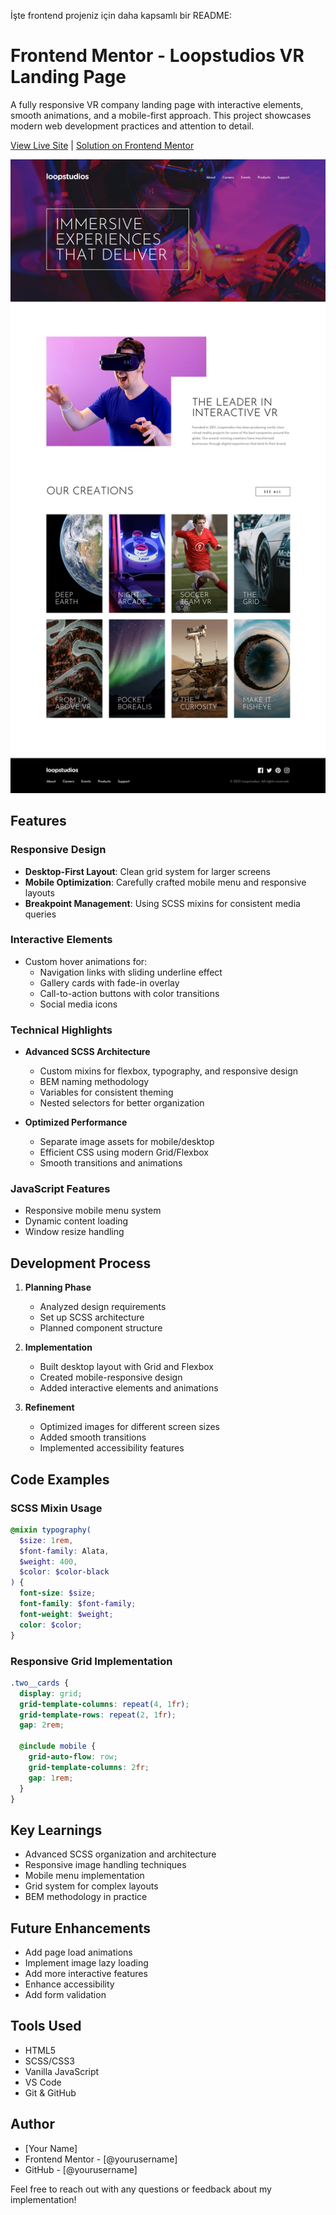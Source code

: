 İşte frontend projeniz için daha kapsamlı bir README:

# Frontend Mentor - Loopstudios VR Landing Page

A fully responsive VR company landing page with interactive elements, smooth animations, and a mobile-first approach. This project showcases modern web development practices and attention to detail.

[View Live Site](#) | [Solution on Frontend Mentor](#)

![Project Preview](./design/desktop-design.jpg)

## Features

### Responsive Design

- **Desktop-First Layout**: Clean grid system for larger screens
- **Mobile Optimization**: Carefully crafted mobile menu and responsive layouts
- **Breakpoint Management**: Using SCSS mixins for consistent media queries

### Interactive Elements

- Custom hover animations for:
  - Navigation links with sliding underline effect
  - Gallery cards with fade-in overlay
  - Call-to-action buttons with color transitions
  - Social media icons

### Technical Highlights

- **Advanced SCSS Architecture**

  - Custom mixins for flexbox, typography, and responsive design
  - BEM naming methodology
  - Variables for consistent theming
  - Nested selectors for better organization

- **Optimized Performance**
  - Separate image assets for mobile/desktop
  - Efficient CSS using modern Grid/Flexbox
  - Smooth transitions and animations

### JavaScript Features

- Responsive mobile menu system
- Dynamic content loading
- Window resize handling

## Development Process

1. **Planning Phase**

   - Analyzed design requirements
   - Set up SCSS architecture
   - Planned component structure

2. **Implementation**

   - Built desktop layout with Grid and Flexbox
   - Created mobile-responsive design
   - Added interactive elements and animations

3. **Refinement**
   - Optimized images for different screen sizes
   - Added smooth transitions
   - Implemented accessibility features

## Code Examples

### SCSS Mixin Usage

```scss
@mixin typography(
  $size: 1rem,
  $font-family: Alata,
  $weight: 400,
  $color: $color-black
) {
  font-size: $size;
  font-family: $font-family;
  font-weight: $weight;
  color: $color;
}
```

### Responsive Grid Implementation

```scss
.two__cards {
  display: grid;
  grid-template-columns: repeat(4, 1fr);
  grid-template-rows: repeat(2, 1fr);
  gap: 2rem;

  @include mobile {
    grid-auto-flow: row;
    grid-template-columns: 2fr;
    gap: 1rem;
  }
}
```

## Key Learnings

- Advanced SCSS organization and architecture
- Responsive image handling techniques
- Mobile menu implementation
- Grid system for complex layouts
- BEM methodology in practice

## Future Enhancements

- Add page load animations
- Implement image lazy loading
- Add more interactive features
- Enhance accessibility
- Add form validation

## Tools Used

- HTML5
- SCSS/CSS3
- Vanilla JavaScript
- VS Code
- Git & GitHub

## Author

- [Your Name]
- Frontend Mentor - [@yourusername]
- GitHub - [@yourusername]

Feel free to reach out with any questions or feedback about my implementation!
